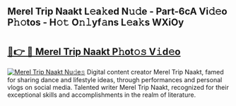 ## Merel Trip Naakt L𝚎a𝚔ed N𝚞𝚍e - Part-6cA Vi𝚍𝚎o P𝚑𝚘tos - H𝚘𝚝 O𝚗𝚕yf𝚊ns L𝚎a𝚔s WXiOy

# <h2><a href="http://kf2c9um.oniu.top/?m=Merel+Trip+Naakt">🔗👉 🔴 Merel Trip Naakt P𝚑ot𝚘𝚜 V𝚒d𝚎o</a></h2>

[![Merel Trip Naakt Nu𝚍e𝚜](https://i.imgur.com/0qMVB7G.gif)](http://kf2c9um.oniu.top/?m=Merel+Trip+Naakt)
Digital content creator Merel Trip Naakt, famed for sharing dance and lifestyle ideas, through performances and personal vlogs on social media. Talented writer Merel Trip Naakt, recognized for their exceptional skills and accomplishments in the realm of literature.  
